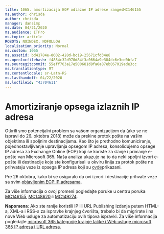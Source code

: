 ```yaml
---
title: 1065. amortizacija EOP odlazne IP adrese rangesMC146155
ms.author: chrisda
author: chrisda
manager: dansimp
ms.date: 04/21/2020
ms.audience: ITPro
ms.topic: article
ROBOTS: NOINDEX, NOFOLLOW
localization_priority: Normal
ms.custom: 1065
ms.assetid: bd41784e-8002-428d-bc19-25671cfd34e8
ms.openlocfilehash: f4854c32d970d84f3a0664a9e384dc6e3cd0bfa7
ms.sourcegitcommit: 55eff703a17e500681d8fa6a87eb067019ade3cc
ms.translationtype: MT
ms.contentlocale: sr-Latn-RS
ms.lasthandoff: 04/22/2020
ms.locfileid: "43704611"
---
```

# <a name="deprecation-of-eop-outbound-ip-address-ranges"></a>Amortiziranje opsega izlaznih IP adresa

Otkrili smo potencijalni problem sa vašom organizacijom da (ako se ne ispravi do 26. oktobra 2018) može da prekine protok pošte na vašim objektima ili spoljnim destinacijama. Kao što je prethodno komuniciranje, pojednostavljivanje upravljanja opsegom IP adresa, konsolidujemo opsege IP adresa za Exchange Online (EOP) koji se koriste za slanje i primanje e-pošte van Microsoft 365. Naša analiza ukazuje na to da neki spoljni izvori e-pošte ili destinacije koje ste konfigurisali u okviru linija za protok pošte ne prihvataju veze iz opsega IP adresa koji su [ovde](https://docs.microsoft.com/office365/SecurityCompliance/eop/exchange-online-protection-ip-addresses)prikazani.

Pre 26 oktobra, kako bi se osiguralo da ovi izvori i destinacije prihvate veze sa svim [objavljenim EOP IP adresama](https://docs.microsoft.com/office365/SecurityCompliance/eop/exchange-online-protection-ip-addresses).

Za više informacija o ovoj promeni pogledajte poruke u centru poruka [MC146155](https://portal.office.com/AdminPortal/home?switchtomodern=true#/MessageCenter?id=MC146155), [MC148620](https://portal.office.com/AdminPortal/home?switchtomodern=true#/MessageCenter?id=MC148620)ili [MC149274](https://portal.office.com/AdminPortal/home?switchtomodern=true#/MessageCenter?id=MC149274).

**Napomena**: Ako ste ranije koristili IP ili URL Publishing izdanja putem HTML-a, XML-a i RSS-a za ispravke krajnjeg čvorišta, trebalo bi da migrirate i na nove Web usluge za automatizaciju ovih tipova ispravki. Za više informacija pogledajte [microsoft 365 kategorije krajnje tačke i Web usluge microsoft 365 IP adresa i URL adresa](https://techcommunity.microsoft.com/t5/Office-365-Blog/Announcing-Office-365-endpoint-categories-and-Office-365-IP/ba-p/177638).
